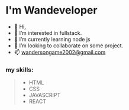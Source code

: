 # I'm Wandeveloper

- 👋 Hi,
- 👀 I’m interested in fullstack.
- 🌱 I’m currently learning node js
- 💞️ I’m looking to collaborate on some project.
- 📫  wandersongame2002@gmail.com

### my skills:
> - HTML
> - CSS
> - JAVASCRIPT
> - REACT

<!---
Wadeveloper/Wadeveloper is a ✨ special ✨ repository because its `README.md` (this file) appears on your GitHub profile.
You can click the Preview link to take a look at your changes.
--->
